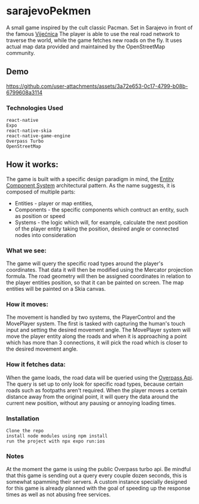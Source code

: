 # sarajevoPekmen

A small game inspired by the cult classic Pacman. Set in Sarajevo in front of the
famous [Vijećnica](https://en.wikipedia.org/wiki/Vije%C4%87nica) The player is able to
use the real road network to
traverse the world, while the game fetches new roads on the fly. It uses actual map data provided and maintained by the
OpenStreetMap community.

## Demo

[https://github.com/user-attachments/assets/3a72e653-0c17-4799-b08b-6799608a3114
](https://github.com/user-attachments/assets/37c70156-5dcb-4ce0-b4a2-bc16b5046f02)

### Technologies Used

    react-native
    Expo
    react-native-skia
    react-native-game-engine
    Overpass Turbo 
    OpenStreetMap

## How it works:

The game is built with a specific design paradigm in mind,
the [Entity Component System](https://en.wikipedia.org/wiki/Entity_component_system) architectural pattern.
As the name suggests, it is composed of multiple parts:

- Entities - player or map entities,
- Components - the specific components which contruct an entity, such as position or speed
- Systems - the logic which will, for example, calculate the next position of the player entity taking the position,
  desired angle or connected nodes into consideration

### What we see:

The game will query the specific road types around the player's coordinates. That data it will then be modified using
the Mercator projection formula. The road geometry will then be assigned coordinates in relation to the player entities
position,
so that it can be painted on screen.
The map entities will be painted on a Skia canvas.

### How it moves:

The movement is handled by two systems, the PlayerControl and the MovePlayer system. The first is tasked with capturing
the human's touch input and setting the desired movement angle.
The MovePlayer system will move the player entity along the roads and when it is approaching a point which has more than
3 connections,
it will pick the road which is closer to the desired movement angle.

### How it fetches data:

When the game loads, the road data will be queried using
the [Overpass Api](https://wiki.openstreetmap.org/wiki/Overpass_API). The query is set up to only look for specific
road types,
because certain roads such as footpaths aren't required.
When the player moves a certain distance away from the original point, it will query the data around the current new
position,
without any pausing or annoying loading times.

### Installation

    Clone the repo
    install node modules using npm install
    run the project with npx expo run:ios

### Notes

At the moment the game is using the public Overpass turbo api. Be mindful that this game is sending out a query every
couple dozen seconds, this is somewhat spamming their servers.
A custom instance specially designed for this game is already planned with the goal of speeding up the response times as
well as not abusing free services.
